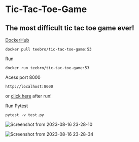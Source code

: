 # Tic-Tac-Toe-Game
## The most difficult tic tac toe game ever!

[DockerHub](https://hub.docker.com/r/teebro/tic-tac-toe-game/tags)
```
docker pull teebro/tic-tac-toe-game:53
```

Run
```
docker run teebro/tic-tac-toe-game:53
```

Acess port 8000 
```
http://localhost:8000
```

or [click here](http://localhost:8000) after run!


Run Pytest
```
pytest -v test.py
```

![Screenshot from 2023-08-16 23-28-10](https://github.com/Teebra/Tic-Tac-Toe-Game/assets/125788246/bbb98626-0a60-4056-8de9-d920903d0b4c)

![Screenshot from 2023-08-16 23-28-34](https://github.com/Teebra/Tic-Tac-Toe-Game/assets/125788246/d3058135-7175-408b-a664-6ac7358c882a)
